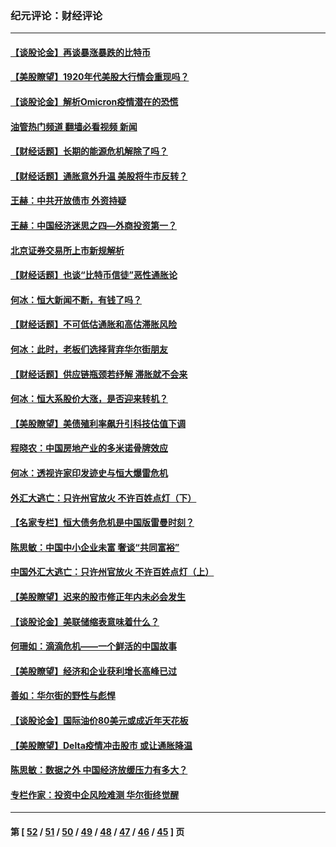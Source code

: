 ### 纪元评论：财经评论
---
#### [【谈股论金】再谈暴涨暴跌的比特币](../../pages/nsc1026/n13428036.md?12310330) 
#### [【美股瞭望】1920年代美股大行情会重现吗？](../../pages/nsc1026/n13425425.md?12310330) 
#### [【谈股论金】解析Omicron疫情潜在的恐慌](../../pages/nsc1026/n13403704.md?12310330) 
#### [油管热门频道 翻墙必看视频 新闻](ok?12310330)
#### [【财经话题】长期的能源危机解除了吗？](../../pages/nsc1026/n13378041.md?12310330) 
#### [【财经话题】通胀意外升温 美股将牛市反转？](../../pages/nsc1026/n13370659.md?12310330) 
#### [王赫：中共开放债市 外资持疑](../../pages/nsc1026/n13366203.md?12310330) 
#### [王赫：中国经济迷思之四—外商投资第一？](../../pages/nsc1026/n13354150.md?12310330) 
#### [北京证券交易所上市新规解析](../../pages/nsc1026/n13348292.md?12310330) 
#### [【财经话题】也谈“比特币信徒”恶性通胀论](../../pages/nsc1026/n13331972.md?12310330) 
#### [何冰：恒大新闻不断，有钱了吗？](../../pages/nsc1026/n13325002.md?12310330) 
#### [【财经话题】不可低估通胀和高估滞胀风险](../../pages/nsc1026/n13300505.md?12310330) 
#### [何冰：此时，老板们选择背弃华尔街朋友](../../pages/nsc1026/n13295291.md?12310330) 
#### [【财经话题】供应链瓶颈若纾解 滞胀就不会来](../../pages/nsc1026/n13286759.md?12310330) 
#### [何冰：恒大系股价大涨，是否迎来转机？](../../pages/nsc1026/n13276822.md?12310330) 
#### [【美股瞭望】美债殖利率飙升引科技估值下调](../../pages/nsc1026/n13267775.md?12310330) 
#### [程晓农：中国房地产业的多米诺骨牌效应](../../pages/nsc1026/n13259673.md?12310330) 
#### [何冰：透视许家印发迹史与恒大爆雷危机](../../pages/nsc1026/n13253937.md?12310330) 
#### [外汇大逃亡：只许州官放火 不许百姓点灯（下）](../../pages/nsc1026/n13245748.md?12310330) 
#### [【名家专栏】恒大债务危机是中国版雷曼时刻？](../../pages/nsc1026/n13242613.md?12310330) 
#### [陈思敏：中国中小企业未富 奢谈“共同富裕”](../../pages/nsc1026/n13241213.md?12310330) 
#### [中国外汇大逃亡：只许州官放火 不许百姓点灯（上）](../../pages/nsc1026/n13228773.md?12310330) 
#### [【美股瞭望】迟来的股市修正年内未必会发生](../../pages/nsc1026/n13223100.md?12310330) 
#### [【谈股论金】美联储缩表意味着什么？](../../pages/nsc1026/n13174610.md?12310330) 
#### [何珊如：滴滴危机——一个鲜活的中国故事](../../pages/nsc1026/n13151962.md?12310330) 
#### [【美股瞭望】经济和企业获利增长高峰已过](../../pages/nsc1026/n13134466.md?12310330) 
#### [善如：华尔街的野性与彪悍](../../pages/nsc1026/n13112664.md?12310330) 
#### [【谈股论金】国际油价80美元或成近年天花板](../../pages/nsc1026/n13108524.md?12310330) 
#### [【美股瞭望】Delta疫情冲击股市 或让通胀降温](../../pages/nsc1026/n13100297.md?12310330) 
#### [陈思敏：数据之外 中国经济放缓压力有多大？](../../pages/nsc1026/n13085576.md?12310330) 
#### [专栏作家：投资中企风险难测 华尔街终觉醒](../../pages/nsc1026/n13079366.md?12310330) 

---
#### 第 [ [52](./52.md?12310330) / [51](./51.md?12310330) / [50](./50.md?12310330) / [49](./49.md?12310330) / [48](./48.md?12310330) / [47](./47.md?12310330) / [46](./46.md?12310330) / [45](./45.md?12310330) ] 页
